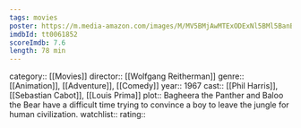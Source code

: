 ```yaml
---
tags: movies
poster: https://m.media-amazon.com/images/M/MV5BMjAwMTExODExNl5BMl5BanBnXkFtZTgwMjM2MDgyMTE@._V1_SX300.jpg
imdbId: tt0061852
scoreImdb: 7.6
length: 78 min
---
```


category:: [[Movies]]
director:: [[Wolfgang Reitherman]]
genre:: [[Animation]], [[Adventure]], [[Comedy]]
year:: 1967
cast:: [[Phil Harris]], [[Sebastian Cabot]], [[Louis Prima]]
plot:: Bagheera the Panther and Baloo the Bear have a difficult time trying to convince a boy to leave the jungle for human civilization.
watchlist::
rating::

